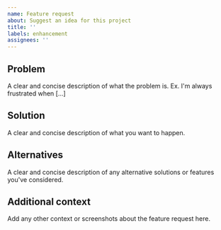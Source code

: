 ```yaml
---
name: Feature request
about: Suggest an idea for this project
title: ''
labels: enhancement
assignees: ''
---
```


## Problem

A clear and concise description of what the problem is. Ex. I'm always frustrated when [...]

## Solution

A clear and concise description of what you want to happen.

## Alternatives

A clear and concise description of any alternative solutions or features you've considered.

## Additional context

Add any other context or screenshots about the feature request here.
